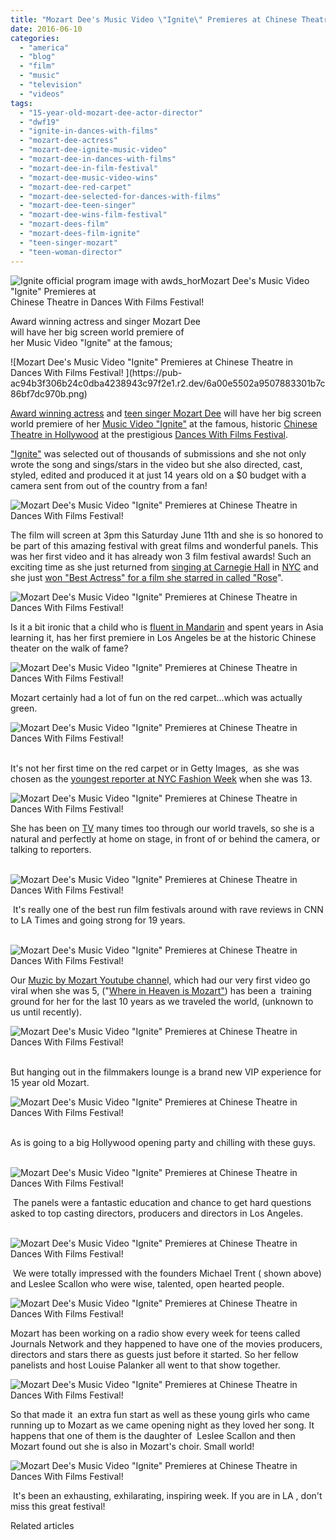 ```yaml
---
title: "Mozart Dee's Music Video \"Ignite\" Premieres at Chinese Theatre in Dances With Films Festival!"
date: 2016-06-10
categories: 
  - "america"
  - "blog"
  - "film"
  - "music"
  - "television"
  - "videos"
tags: 
  - "15-year-old-mozart-dee-actor-director"
  - "dwf19"
  - "ignite-in-dances-with-films"
  - "mozart-dee-actress"
  - "mozart-dee-ignite-music-video"
  - "mozart-dee-in-dances-with-films"
  - "mozart-dee-in-film-festival"
  - "mozart-dee-music-video-wins"
  - "mozart-dee-red-carpet"
  - "mozart-dee-selected-for-dances-with-films"
  - "mozart-dee-teen-singer"
  - "mozart-dee-wins-film-festival"
  - "mozart-dees-film"
  - "mozart-dees-film-ignite"
  - "teen-singer-mozart"
  - "teen-woman-director"
---
```


![Ignite official program image with awds_hor](https://pub-ac94b3f306b24c0dba4238943c97f2e1.r2.dev/6a00e5502a9507883301b8d1f541c0970c.jpg)Mozart Dee's Music Video "Ignite" Premieres at  
Chinese Theatre in Dances With Films Festival!   
  
Award winning actress and singer Mozart Dee  
will have her big screen world premiere of  
her Music Video "Ignite" at the famous;

<!--more--> ![Mozart Dee's Music Video "Ignite" Premieres at Chinese Theatre in Dances With Films Festival! ](https://pub-ac94b3f306b24c0dba4238943c97f2e1.r2.dev/6a00e5502a9507883301b7c86bf7dc970b.png)  
  
[Award winning actress](https://pub-ac94b3f306b24c0dba4238943c97f2e1.r2.dev/2016/04/mozart-wins-best-actress-award-.html "Mozart Dee Best Actress winner") and [teen singer Mozart Dee](https://pub-ac94b3f306b24c0dba4238943c97f2e1.r2.dev/2015/02/teen-mozart-singing-red-carpet-grammys.html "teen actress and singer Mozart Dee") will have her big screen world premiere of her [Music Video "Ignite"](https://www.youtube.com/watch?v=cvKNVLRpWqo "Mozart's song & music video \"Ignite\"") at the famous, historic [Chinese Theatre in Hollywood](http://www.tclchinesetheatres.com "Chinese Theatre jn Hollywood") at the prestigious [Dances With Films Festival](https://danceswithfilms.com "dances with films").  
  
["Ignite"](https://danceswithfilms.com/mozart-ignite/ "\"Ignite\" by Mozart Dee at Dances with Films") was selected out of thousands of submissions and she not only wrote the song and sings/stars in the video but she also directed, cast, styled, edited and produced it at just 14 years old on a $0 budget with a camera sent from out of the country from a fan!   
  
![Mozart Dee's Music Video "Ignite" Premieres at Chinese Theatre in Dances With Films Festival! ](https://pub-ac94b3f306b24c0dba4238943c97f2e1.r2.dev/6a00e5502a9507883301bb090f73f0970d.png)  
  
The film will screen at 3pm this Saturday June 11th and she is so honored to be part of this amazing festival with great films and wonderful panels. This was her first video and it has already won 3 film festival awards! Such an exciting time as she just returned from [singing at Carnegie Hall](https://pub-ac94b3f306b24c0dba4238943c97f2e1.r2.dev/2016/05/15-year-old-mozart-sings-at-carnegie-hall-.html#more "Teen Mozart Dee sings at Carnegie Hall") in [NYC](https://pub-ac94b3f306b24c0dba4238943c97f2e1.r2.dev/2016/05/new-york-city-travel-for-teens-.html#more "NYC travel tips for teens") and she just [won "Best Actress" for a film she starred in called "Rose](https://www.youtube.com/watch?v=uLdTaptOifE "Mozart Dee wins Best Actress for film she stars in called Rose")".   
  
![Mozart Dee's Music Video "Ignite" Premieres at Chinese Theatre in Dances With Films Festival! ](https://pub-ac94b3f306b24c0dba4238943c97f2e1.r2.dev/6a00e5502a9507883301bb090f73f9970d.png)  
  
Is it a bit ironic that a child who is [fluent in Mandarin](https://pub-ac94b3f306b24c0dba4238943c97f2e1.r2.dev/2013/06/fluent-mandarin.html "Fluent in mandarin") and spent years in Asia learning it, has her first premiere in Los Angeles be at the historic Chinese theater on the walk of fame?   
  
  
![Mozart Dee's Music Video "Ignite" Premieres at Chinese Theatre in Dances With Films Festival! ](https://pub-ac94b3f306b24c0dba4238943c97f2e1.r2.dev/6a00e5502a9507883301b8d1f5ccb6970c.png)  
  

Mozart certainly had a lot of fun on the red carpet...which was actually green.  
  
![Mozart Dee's Music Video "Ignite" Premieres at Chinese Theatre in Dances With Films Festival! ](https://pub-ac94b3f306b24c0dba4238943c97f2e1.r2.dev/6a00e5502a9507883301bb090f7409970d.png)  
 

It's not her first time on the red carpet or in Getty Images,  as she was chosen as the [youngest reporter at NYC Fashion Week](https://pub-ac94b3f306b24c0dba4238943c97f2e1.r2.dev/2014/09/mozarts-adventures-during-new-york-fashion-week.html "Mozart Dee at NY fashion week as youngest reporter at 13") when she was 13.   
  
  
![Mozart Dee's Music Video "Ignite" Premieres at Chinese Theatre in Dances With Films Festival! ](https://pub-ac94b3f306b24c0dba4238943c97f2e1.r2.dev/6a00e5502a9507883301b8d1f5ccc4970c.png)  
  
She has been on [TV](https://pub-ac94b3f306b24c0dba4238943c97f2e1.r2.dev/2013/06/how-to-get-on-tv.html "how to get on TV") many times too through our world travels, so she is a natural and perfectly at home on stage, in front of or behind the camera, or talking to reporters.   
  

  ![Mozart Dee's Music Video "Ignite" Premieres at Chinese Theatre in Dances With Films Festival! ](https://pub-ac94b3f306b24c0dba4238943c97f2e1.r2.dev/6a00e5502a9507883301bb090f7418970d.png)

 It's really one of the best run film festivals around with rave reviews in CNN to LA Times and going strong for 19 years. 

  ![Mozart Dee's Music Video "Ignite" Premieres at Chinese Theatre in Dances With Films Festival! ](https://pub-ac94b3f306b24c0dba4238943c97f2e1.r2.dev/6a00e5502a9507883301b8d1f5ccd9970c.png)

Our [Muzic by Mozart Youtube channe](https://www.youtube.com/channel/UCcMwuQFsEJfOct29ZTa0v8w "Muzic by Mozart Youtube channel")l, which had our very first video go viral when she was 5, ("[Where in Heaven is Mozart"](https://www.youtube.com/watch?v=wn9rDTZj-m4 "where in Heaven is Mozart viral video")) has been a  training ground for her for the last 10 years as we traveled the world, (unknown to us until recently).

![Mozart Dee's Music Video "Ignite" Premieres at Chinese Theatre in Dances With Films Festival! ](https://pub-ac94b3f306b24c0dba4238943c97f2e1.r2.dev/6a00e5502a9507883301b8d1f5cce0970c.png)  
 

But hanging out in the filmmakers lounge is a brand new VIP experience for 15 year old Mozart.

![Mozart Dee's Music Video "Ignite" Premieres at Chinese Theatre in Dances With Films Festival! ](https://pub-ac94b3f306b24c0dba4238943c97f2e1.r2.dev/6a00e5502a9507883301b7c86bf810970b.png)  
 

As is going to a big Hollywood opening party and chilling with these guys. 

  ![Mozart Dee's Music Video "Ignite" Premieres at Chinese Theatre in Dances With Films Festival! ](https://pub-ac94b3f306b24c0dba4238943c97f2e1.r2.dev/6a00e5502a9507883301bb090f7425970d.png)

 The panels were a fantastic education and chance to get hard questions asked to top casting directors, producers and directors in Los Angeles. 

  ![Mozart Dee's Music Video "Ignite" Premieres at Chinese Theatre in Dances With Films Festival! ](https://pub-ac94b3f306b24c0dba4238943c97f2e1.r2.dev/6a00e5502a9507883301bb090f742f970d.png)

 We were totally impressed with the founders Michael Trent ( shown above) and Leslee Scallon who were wise, talented, open hearted people.   
  
![Mozart Dee's Music Video "Ignite" Premieres at Chinese Theatre in Dances With Films Festival! ](https://pub-ac94b3f306b24c0dba4238943c97f2e1.r2.dev/6a00e5502a9507883301bb090f7438970d.png)  
  
Mozart has been working on a radio show every week for teens called Journals Network and they happened to have one of the movies producers, directors and stars there as guests just before it started. So her fellow panelists and host Louise Palanker all went to that show together.   
  
  
![Mozart Dee's Music Video "Ignite" Premieres at Chinese Theatre in Dances With Films Festival! ](https://pub-ac94b3f306b24c0dba4238943c97f2e1.r2.dev/6a00e5502a9507883301b8d1f5ccf3970c.png)  
  
So that made it  an extra fun start as well as these young girls who came running up to Mozart as we came opening night as they loved her song. It happens that one of them is the daughter of  Leslee Scallon and then Mozart found out she is also in Mozart's choir. Small world!  
  
![Mozart Dee's Music Video "Ignite" Premieres at Chinese Theatre in Dances With Films Festival! ](https://pub-ac94b3f306b24c0dba4238943c97f2e1.r2.dev/6a00e5502a9507883301bb090f744f970d.png)  
  
 It's been an exhausting, exhilarating, inspiring week. If you are in LA , don't miss this great festival!  
  
  

Related articles

